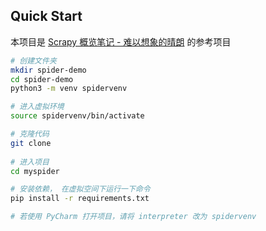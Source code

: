 ## Quick Start

本项目是 [Scrapy 概览笔记 - 难以想象的晴朗]( https://www.cnblogs.com/imzhizi/p/scrapy-quick-look.html ) 的参考项目

```bash
# 创建文件夹
mkdir spider-demo
cd spider-demo
python3 -m venv spidervenv

# 进入虚拟环境
source spidervenv/bin/activate

# 克隆代码
git clone 
 
# 进入项目
cd myspider

# 安装依赖， 在虚拟空间下运行一下命令
pip install -r requirements.txt

# 若使用 PyCharm 打开项目，请将 interpreter 改为 spidervenv
```